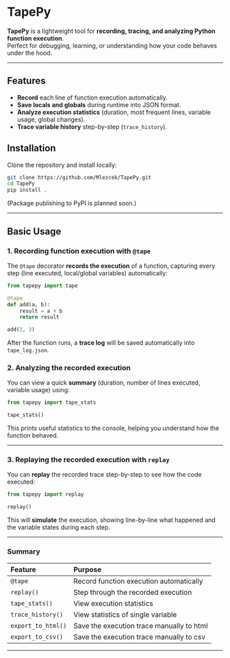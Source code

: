 # TapePy 

**TapePy** is a lightweight tool for **recording, tracing, and analyzing Python function execution**.  
Perfect for debugging, learning, or understanding how your code behaves under the hood.

---

## Features

- **Record** each line of function execution automatically.
- **Save locals and globals** during runtime into JSON format.
- **Analyze execution statistics** (duration, most frequent lines, variable usage, global changes).
- **Trace variable history** step-by-step (`trace_history`).


## Installation

Clone the repository and install locally:

```bash
git clone https://github.com/Mlezcek/TapePy.git
cd TapePy
pip install .
```

(Package publishing to PyPI is planned soon.)

---

## Basic Usage

### 1. Recording function execution with `@tape`

The `@tape` decorator **records the execution** of a function, capturing every step (line executed, local/global variables) automatically:

```python
from tapepy import tape

@tape
def add(a, b):
    result = a + b
    return result

add(2, 3)
```

After the function runs, a **trace log** will be saved automatically into `tape_log.json`.



### 2. Analyzing the recorded execution

You can view a quick **summary** (duration, number of lines executed, variable usage) using:

```python
from tapepy import tape_stats

tape_stats()
```

This prints useful statistics to the console, helping you understand how the function behaved.

---

### 3. Replaying the recorded execution with `replay`

You can **replay** the recorded trace step-by-step to see how the code executed:

```python
from tapepy import replay

replay()
```

This will **simulate** the execution, showing line-by-line what happened and the variable states during each step.

---

### Summary

| Feature            | Purpose                                   |
|:-------------------|:------------------------------------------|
| `@tape`            | Record function execution automatically   |
| `replay()`         | Step through the recorded execution       |
| `tape_stats()`     | View execution statistics                 |
| `trace_history()`  | View statistics of single variable        |
| `export_to_html()` | Save the execution trace manually to html |
| `export_to_csv()`  | Save the execution trace manually to csv  |

---



